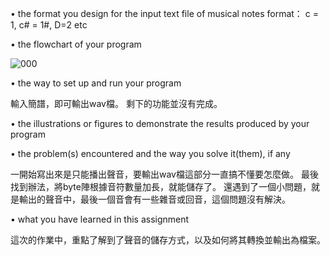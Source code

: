 
• the format you design for the input text file of musical notes
format：
c = 1, c# = 1#, D=2 etc


• the flowchart of your program

![000](https://i.imgur.com/v6e6hQZ.png)

• the way to set up and run your program

輸入簡譜，即可輸出wav檔。
剩下的功能並沒有完成。

• the illustrations or figures to demonstrate the results produced by your program



• the problem(s) encountered and the way you solve it(them), if any

一開始寫出來是只能播出聲音，要輸出wav檔這部分一直搞不懂要怎麼做。
最後找到辦法，將byte陣根據音符數量加長，就能儲存了。
還遇到了一個小問題，就是輸出的聲音中，最後一個音會有一些雜音或回音，這個問題沒有解決。

• what you have learned in this assignment

這次的作業中，重點了解到了聲音的儲存方式，以及如何將其轉換並輸出為檔案。
